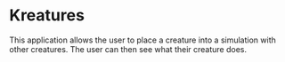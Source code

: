 # Kreatures
This application allows the user to place a creature into a simulation with other creatures. The user can then see what their creature does. 